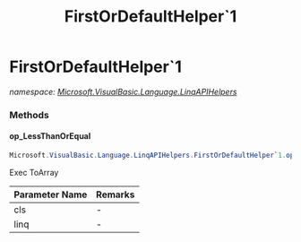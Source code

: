 ﻿---
title: FirstOrDefaultHelper`1
---

# FirstOrDefaultHelper`1
_namespace: [Microsoft.VisualBasic.Language.LinqAPIHelpers](N-Microsoft.VisualBasic.Language.LinqAPIHelpers.html)_



### Methods

#### op_LessThanOrEqual
```csharp
Microsoft.VisualBasic.Language.LinqAPIHelpers.FirstOrDefaultHelper`1.op_LessThanOrEqual(Microsoft.VisualBasic.Language.LinqAPIHelpers.FirstOrDefaultHelper{`0},System.Collections.Generic.IEnumerable{`0})
```
Exec ToArray

|Parameter Name|Remarks|
|--------------|-------|
|cls|-|
|linq|-|





